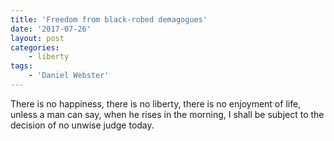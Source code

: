 ```yaml
---
title: 'Freedom from black-robed demagogues'
date: '2017-07-26'
layout: post
categories:
    - liberty
tags:
    - 'Daniel Webster'
---
```


There is no happiness, there is no liberty, there is no enjoyment of life, unless a man can say, when he rises in the morning, I shall be subject to the decision of no unwise judge today.